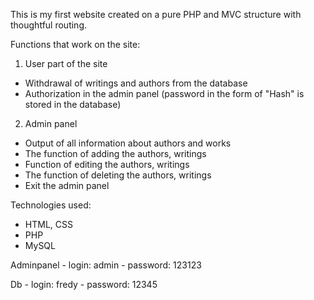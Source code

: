 This is my first website created on a pure PHP and MVC structure with thoughtful routing.

Functions that work on the site:
1. User part of the site
- Withdrawal of writings and authors from the database
- Authorization in the admin panel (password in the form of "Hash" is stored in the database)

2. Admin panel
- Output of all information about authors and works
- The function of adding the authors, writings
- Function of editing the authors, writings
- The function of deleting the authors, writings
- Exit the admin panel

Technologies used:
- HTML, CSS
- PHP
- MySQL

Adminpanel 
	- login: admin
	- password: 123123

Db
	- login: fredy
	- password: 12345